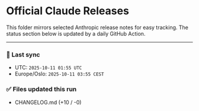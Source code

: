 # Official Claude Releases

This folder mirrors selected Anthropic release notes for easy tracking.
The status section below is updated by a daily GitHub Action.


---

<!-- sync-status:start -->

### 🔄 Last sync
- UTC: `2025-10-11 01:55 UTC`
- Europe/Oslo: `2025-10-11 03:55 CEST`

### ✅ Files updated this run

- CHANGELOG.md (+10 / -0)<!-- sync-status:end -->



















































